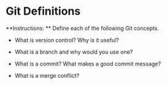 # Git Definitions

**Instructions: ** Define each of the following Git concepts.

* What is version control?  Why is it useful?
 
* What is a branch and why would you use one?

* What is a commit? What makes a good commit message?
 
* What is a merge conflict?
 

